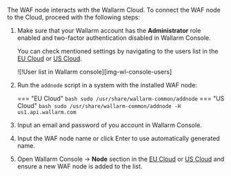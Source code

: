 The WAF node interacts with the Wallarm Cloud. To connect the WAF node to the Cloud, proceed with the following steps:

1. Make sure that your Wallarm account has the **Administrator** role enabled and two-factor authentication disabled in Wallarm Console.
     
    You can check mentioned settings by navigating to the users list in the [EU Cloud](https://my.wallarm.com/settings/users) or [US Cloud](https://us1.my.wallarm.com/settings/users).

    ![!User list in Wallarm console][img-wl-console-users]

2.  Run the `addnode` script in a system with the installed WAF node:
    
    === "EU Cloud"
        ``` bash
        sudo /usr/share/wallarm-common/addnode
        ```
    === "US Cloud"
        ``` bash
        sudo /usr/share/wallarm-common/addnode -H us1.api.wallarm.com
        ```
3. Input an email and password of you account in Wallarm Console.
4. Input the WAF node name or click Enter to use automatically generated name.
5. Open Wallarm Console → **Node** section in the [EU Cloud](https://my.wallarm.com/nodes) or [US Cloud](https://us1.my.wallarm.com/nodes) and ensure a new WAF node is added to the list.
